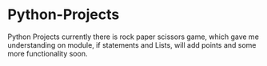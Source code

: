 # Python-Projects

Python Projects currently there is rock paper scissors game, which gave me understanding on module, if statements and Lists, will add points and some more 
functionality soon.
